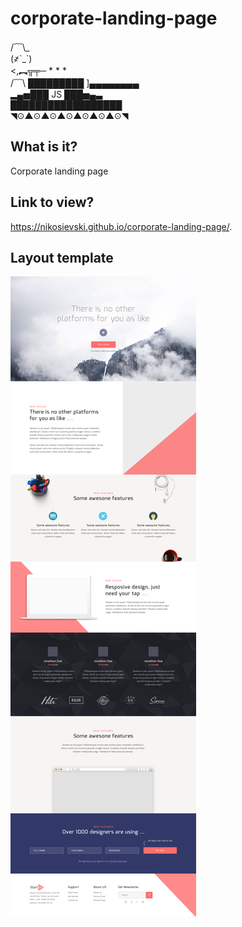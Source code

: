# corporate-landing-page

  /﹋\\_  
  (҂`_´)  
  <,︻╦╤─ * * *  
  /﹋\ █████████ ]▄▄▄▄▄▄▄▄  
  ▂▄▅███  JS  ███▅▄▃  
  ██████████████████  
  ◥⊙▲⊙▲⊙▲⊙▲⊙▲⊙▲⊙◥  

  What is it?
  -----------

  Corporate landing page


  Link to view?
  -----------
  https://nikosievski.github.io/corporate-landing-page/.


  ## Layout template
  ![alt-текст](./template/corporate-landing-page.png "Layout template")
